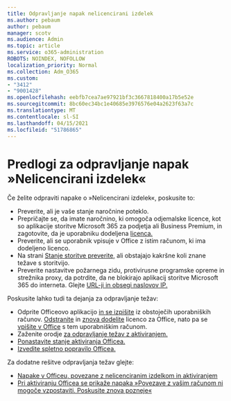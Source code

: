 ```yaml
---
title: Odpravljanje napak nelicencirani izdelek
ms.author: pebaum
author: pebaum
manager: scotv
ms.audience: Admin
ms.topic: article
ms.service: o365-administration
ROBOTS: NOINDEX, NOFOLLOW
localization_priority: Normal
ms.collection: Adm_O365
ms.custom:
- "3412"
- "9001428"
ms.openlocfilehash: eebfb7cea7ae97921bf3c3667818400a17b5e52e
ms.sourcegitcommit: 8bc60ec34bc1e40685e3976576e04a2623f63a7c
ms.translationtype: MT
ms.contentlocale: sl-SI
ms.lasthandoff: 04/15/2021
ms.locfileid: "51786865"
---
```

# <a name="suggestions-for-solving-unlicensed-product-errors"></a>Predlogi za odpravljanje napak »Nelicencirani izdelek«

Če želite odpraviti napake o »Nelicencirani izdelek«, poskusite to:

- Preverite, ali je vaše stanje naročnine poteklo.
- Prepričajte se, da imate naročnino, ki omogoča odjemalske licence, kot so aplikacije storitve Microsoft 365 za podjetja ali Business Premium, in zagotovite, da je uporabniku dodeljena [licenca.](https://docs.microsoft.com/microsoft-365/admin/add-users/add-users) 
- Preverite, ali se uporabnik vpisuje v Office z istim računom, ki ima dodeljeno licenco.
- Na strani [Stanje storitve preverite,](https://docs.microsoft.com/office365/enterprise/view-service-health) ali obstajajo kakršne koli znane težave s storitvijo.
- Preverite nastavitve požarnega zidu, protivirusne programske opreme in strežnika proxy, da potrdite, da ne blokirajo aplikacij storitve Microsoft 365 do interneta. Glejte [URL-ji in obsegi naslovov IP.](https://docs.microsoft.com/office365/enterprise/urls-and-ip-address-ranges)

Poskusite lahko tudi ta dejanja za odpravljanje težav: 

- Odprite Officeovo aplikacijo [in se izpišite](https://support.office.com/article/5a20dc11-47e9-4b6f-945d-478cb6d92071) iz obstoječih uporabniških računov. [Odstranite](https://docs.microsoft.com/microsoft-365/admin/manage/remove-licenses-from-users) in [znova dodelite](https://docs.microsoft.com/microsoft-365/admin/manage/assign-licenses-to-users) licenco za Office, nato pa se [vpišite v Office](https://support.office.com/article/628ea040-f265-49de-b986-be09c3ebf8a9) s tem uporabniškim računom.
- Zaženite orodje [za odpravljanje težav z aktiviranjem.](https://aka.ms/SARA-OfficeActivation-Alchemy)
- [Ponastavite stanje aktiviranja Officea.](https://docs.microsoft.com/office365/troubleshoot/activation/reset-office-365-proplus-activation-state) 
- [Izvedite spletno popravilo Officea.](https://support.office.com/Article/7821d4b6-7c1d-4205-aa0e-a6b40c5bb88b)

Za dodatne rešitve odpravljanja težav glejte: 

- [Napake v Officeu, povezane z nelicenciranim izdelkom in aktiviranjem](https://support.office.com/Article/0d23d3c0-c19c-4b2f-9845-5344fedc4380)
- [Pri aktiviranju Officea se prikaže napaka »Povezave z vašim računom ni mogoče vzpostaviti. Poskusite znova pozneje«](https://docs.microsoft.com/office/troubleshoot/activation-installation/issue-when-activate-office-from-office-365)